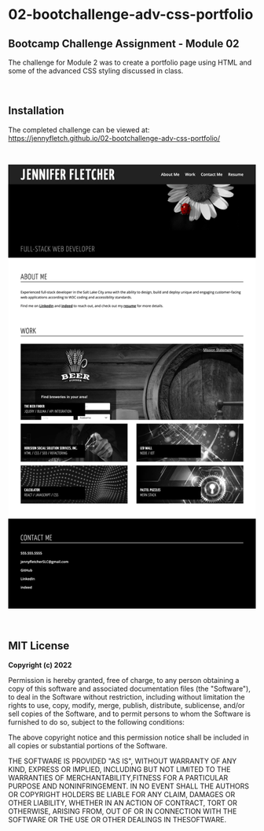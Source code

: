 # 02-bootchallenge-adv-css-portfolio

## Bootcamp Challenge Assignment - Module 02
The challenge for Module 2 was to create a portfolio page using HTML and some of the advanced CSS styling discussed in class. 

<br />

## Installation

The completed challenge can be viewed at: <br />
https://jennyfletch.github.io/02-bootchallenge-adv-css-portfolio/ 

<br />

![Alt text](images/screenshot1022.png?raw=true "Jennifer Fletcher Web Development Portfolio - screenshot")

<br />

## MIT License

**Copyright (c) 2022**

Permission is hereby granted, free of charge, to any person obtaining a copy of this software and associated documentation files (the "Software"), to deal in the Software without restriction, including without limitation the rights to use, copy, modify, merge, publish, distribute, sublicense, and/or sell copies of the Software, and to permit persons to whom the Software is furnished to do so, subject to the following conditions:

The above copyright notice and this permission notice shall be included in all copies or substantial portions of the Software.

THE SOFTWARE IS PROVIDED "AS IS", WITHOUT WARRANTY OF ANY KIND, EXPRESS OR IMPLIED, INCLUDING BUT NOT LIMITED TO THE WARRANTIES OF MERCHANTABILITY,FITNESS FOR A PARTICULAR PURPOSE AND NONINFRINGEMENT. IN NO EVENT SHALL THE AUTHORS OR COPYRIGHT HOLDERS BE LIABLE FOR ANY CLAIM, DAMAGES OR OTHER LIABILITY, WHETHER IN AN ACTION OF CONTRACT, TORT OR OTHERWISE, ARISING FROM, OUT OF OR IN CONNECTION WITH THE SOFTWARE OR THE USE OR OTHER DEALINGS IN THESOFTWARE.